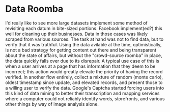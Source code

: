 # Data Roomba
I'd really like to see more large datasets implement some method of revisiting each datum in bite-sized portions. Facebook implement(ed?) this well for cleaning up their businesses. Data in those cases was likely scraped from various sources. The task at hand was not to find data, but to verify that it was truthful. Using the data avilable at the time, optimistically, is not a bad strategy for getting content out there and being transparent about the state of affairs, but without the "crowd-source roomba" in place, the data quickly falls over due to its disrepair. A typical use case of this is when a user arrives at a page that has information that they deem to be incorrect; this action would greatly elevate the priority of having the record verified. In another flow entirely, collect a mixture of random (monte carlo), oldest timestamp since update, and elevated records, and present those to a willing user to verify the data. Google's Captcha started forcing users into this kind of data mining to better their transcription and mapping services where a computer could not reliably identify words, storefronts, and various other things by way of image analysis alone. 
